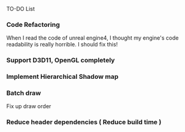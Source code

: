 TO-DO List            

### Code Refactoring
When I read the code of unreal engine4, I thought my engine's code readability is really horrible. I should fix this!      

### Support D3D11, OpenGL completely

### Implement Hierarchical Shadow map

### Batch draw    
Fix up draw order      

### Reduce header dependencies ( Reduce build time )

